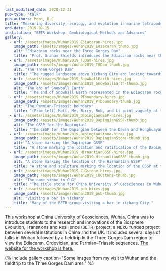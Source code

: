 ```yaml
---
last_modified_date: 2020-12-31
pub-type: "talk"
pub-authors: Moon, B.C.
title: "Measuring diversity, ecology, and evolution in marine tetrapods"
end-date: 2019-09-15
institution: "BETR Workshop: Geobiological Methods and Advances"
gallery:
  - url: /assets/images/Wuhan2019_Ediacaran-hires.jpg
    image_path: /assets/images/Wuhan2019_Ediacaran_thumb.jpg
    alt: "Ediacaran rocks near the Three Gorges Dam"
    title: "Prof. Graham Shields introduces the Ediacaran rocks near the Three Gorges Dam."
  - url: /assets/images/Wuhan2019_TGDam-hires.jpg
    image_path: /assets/images/Wuhan2019_TGDam-thumb.jpg
    alt: "The Three Gorges Dam"
    title: "The rugged landscape above Yichang City and looking towards the Three Gorges Dam in the distance."
  - url: /assets/images/Wuhan2019_SnowballEarth-hires.jpg
    image_path: /assets/images/Wuhan2019_SnowballEarth-thumb.jpg
    alt: "The end of Snowball Earth"
    title: "The end of Snowball Earth represented in the Ediacaran rocks near Yichang City. Dark mudstone with dropstones as the bottom is suddenly replaced by a much harder limestone as massive amounts of freshwater is added into the oceans, completely changing it's chemistry."
  - url: /assets/images/Wuhan2019_PTboundary-hires.jpg
    image_path: /assets/images/Wuhan2019_PTboundary-thumb.jpg
    alt: "The Permian-Triassic boundary"
    title: "(From left) Matt, Me, Barry, Rob, and Li point vaguely at the Permian–Triassic boundary (the red line)."
  - url: /assets/images/Wuhan2019_DapingianGSSP-hires.jpg
    image_path: /assets/images/Wuhan2019_DapingianGSSP-thumb.jpg
    alt: "The GSSP for the Dapingian"
    title: "The GSSP for the Dapingian between the Dawan and Honghuayang formations near Huanghua Town."
  - url: /assets/images/Wuhan2019_DapingianStone-hires.jpg
    image_path: /assets/images/Wuhan2019_DapingianStone-thumb.jpg
    alt: "A stone marking the Dapingian GSSP"
    title: "A stone marking the location and ratification of the Dapingian GSSP near Huanghua Town in 2007."
  - url: /assets/images/Wuhan2019_HirnantianGSSP-hires.jpg
    image_path: /assets/images/Wuhan2019_HirnantianGSSP-thumb.jpg
    alt: "A stone marking the location of the Hirnantian GSSP"
    title: "A stone and sculpture marking the location of the GSSP at the base of the Hirnantian at Wangjiawan, ratified in 2011."
  - url: /assets/images/Wuhan2019_CUGstone-hires.jpg
    image_path: /assets/images/Wuhan2019_CUGstone-thumb.jpg
    alt: "The name stone to CUG"
    title: "The title stone for China University of Geosciences in Wuhan."
  - url: /assets/images/Wuhan2019_pub-hires.jpg
    image_path: /assets/images/Wuhan2019_pub-thumb.jpg
    alt: "Visiting a bar in Yichang"
    title: "Many of the BETR group visiting a bar in Yichang City."
---
```

This workshop at China University of Geosciences, Wuhan, China was to introduce students to the research and innovations of the Biosphere Evolution, Transitions and Resilience (BETR) project; a NERC funded project between several institutions in China and the UK. It included several days of talks in Wuhan followed by a fieldtrip to the Three Gorges Dam region to view the Ediacaran, Ordovician, and Permian–Triassic sequences. [The website for the workshop is here.](http://www.betr-palaeo.org/wuhan-betr-workshop.html)

{% include gallery
  caption="Some images from my visit to Wuhan and the fieldtrip to the Three Gorges Dam area."
%}
